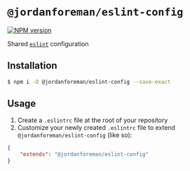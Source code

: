 # `@jordanforeman/eslint-config`

<span class="badge-npmversion"><a href="https://www.npmjs.com/package/@jordanforeman/eslint-config" title="View this project on NPM"><img src="https://img.shields.io/npm/v/@jordanforeman/eslint-config.svg" alt="NPM version" /></a></span>

Shared [`eslint`](https://eslint.org/) configuration

## Installation

```bash
$ npm i -D @jordanforeman/eslint-config --save-exact
```

## Usage

1. Create a `.eslintrc` file at the root of your repository
2. Customize your newly created `.eslintrc` file to extend `@jordanforeman/eslint-config` (like so):

```json
{
    "extends": "@jordanforeman/eslint-config"
}
```
